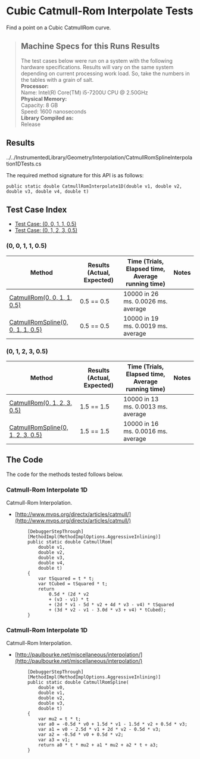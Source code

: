 # Cubic Catmull-Rom Interpolate Tests

Find a point on a Cubic CatmullRom curve.

> ## Machine Specs for this Runs Results
> The test cases below were run on a system with the following hardware specifications. Results will vary on the same system depending on current processing work load. So, take the numbers in the tables with a grain of salt.  
> **Processor:**  
> Name: Intel(R) Core(TM) i5-7200U CPU @ 2.50GHz  
  > **Physical Memory:**  
> Capacity: 8 GB  
> Speed: 1600 nanoseconds  
  > **Library Compiled as:**  
> Release  

## Results

../../InstrumentedLibrary/Geometry/Interpolation/CatmullRomSplineInterpolation1DTests.cs

The required method signature for this API is as follows:

```CSharp
public static double CatmullRomInterpolate1D(double v1, double v2, double v3, double v4, double t)
```

## Test Case Index

- [Test Case: (0, 0, 1, 1, 0.5)](#0,-0,-1,-1,-0.5)
- [Test Case: (0, 1, 2, 3, 0.5)](#0,-1,-2,-3,-0.5)

### (0, 0, 1, 1, 0.5)

| Method | Results (Actual, Expected) | Time (Trials, Elapsed time, Average running time) | Notes |
|---|---|---|---|
| [CatmullRom(0, 0, 1, 1, 0.5)](#Catmull-Rom-Interpolate-1D) | 0.5 == 0.5 | 10000 in 26 ms. 0.0026 ms. average |  |
| [CatmullRomSpline(0, 0, 1, 1, 0.5)](#Catmull-Rom-Interpolate-1D) | 0.5 == 0.5 | 10000 in 19 ms. 0.0019 ms. average |  |

### (0, 1, 2, 3, 0.5)

| Method | Results (Actual, Expected) | Time (Trials, Elapsed time, Average running time) | Notes |
|---|---|---|---|
| [CatmullRom(0, 1, 2, 3, 0.5)](#Catmull-Rom-Interpolate-1D) | 1.5 == 1.5 | 10000 in 13 ms. 0.0013 ms. average |  |
| [CatmullRomSpline(0, 1, 2, 3, 0.5)](#Catmull-Rom-Interpolate-1D) | 1.5 == 1.5 | 10000 in 16 ms. 0.0016 ms. average |  |

## The Code

The code for the methods tested follows below.

### Catmull-Rom Interpolate 1D

Catmull-Rom Interpolation.  
- [http://www.mvps.org/directx/articles/catmull/](http://www.mvps.org/directx/articles/catmull/)

```CSharp
        [DebuggerStepThrough]
        [MethodImpl(MethodImplOptions.AggressiveInlining)]
        public static double CatmullRom(
            double v1,
            double v2,
            double v3,
            double v4,
            double t)
        {
            var tSquared = t * t;
            var tCubed = tSquared * t;
            return
                0.5d * (2d * v2
                + (v3 - v1) * t
                + (2d * v1 - 5d * v2 + 4d * v3 - v4) * tSquared
                + (3d * v2 - v1 - 3.0d * v3 + v4) * tCubed);
        }
```

### Catmull-Rom Interpolate 1D

Catmull-Rom Interpolation.  
- [http://paulbourke.net/miscellaneous/interpolation/](http://paulbourke.net/miscellaneous/interpolation/)

```CSharp
        [DebuggerStepThrough]
        [MethodImpl(MethodImplOptions.AggressiveInlining)]
        public static double CatmullRomSpline(
            double v0,
            double v1,
            double v2,
            double v3,
            double t)
        {
            var mu2 = t * t;
            var a0 = -0.5d * v0 + 1.5d * v1 - 1.5d * v2 + 0.5d * v3;
            var a1 = v0 - 2.5d * v1 + 2d * v2 - 0.5d * v3;
            var a2 = -0.5d * v0 + 0.5d * v2;
            var a3 = v1;
            return a0 * t * mu2 + a1 * mu2 + a2 * t + a3;
        }
```

